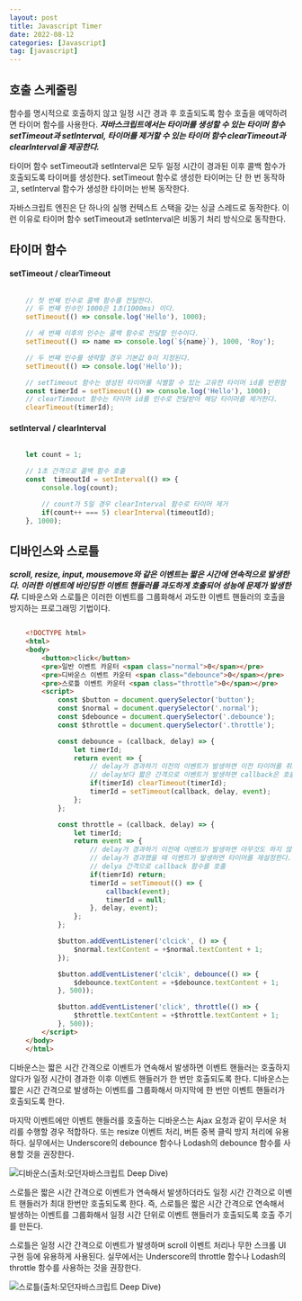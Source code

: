 ```yaml
---
layout: post
title: Javascript Timer
date: 2022-08-12
categories: [Javascript]
tag: [javascript]
---
```


## **호출 스케줄링**

함수를 명시적으로 호출하지 않고 일정 시간 경과 후 호출되도록 함수 호출을 예약하려면 타이머 함수를 사용한다. ***자바스크립트에서는 타이머를 생성할 수 있는 타이머 함수 setTimeout과 setInterval, 타이머를 제거할 수 있는 타이머 함수 clearTimeout과 clearInterval을 제공한다.***

타이머 함수 setTimeout과 setInterval은 모두 일정 시간이 경과된 이후 콜백 함수가 호출되도록 타이머를 생성한다. setTimeout 함수로 생성한 타이머는 단 한 번 동작하고, setInterval 함수가 생성한 타이머는 반복 동작한다.

자바스크립트 엔진은 단 하나의 실행 컨텍스트 스택을 갖는 싱글 스레드로 동작한다. 이런 이유로 타이머 함수 setTimeout과 setInterval은 비동기 처리 방식으로 동작한다.

## **타이머 함수**

#### **setTimeout / clearTimeout**

```javascript

    // 첫 번째 인수로 콜백 함수를 전달한다.
    // 두 번째 인수인 1000은 1초(1000ms) 이다.
    setTimeout(() => console.log('Hello'), 1000);

    // 세 번째 이후의 인수는 콜백 함수로 전달할 인수이다.
    setTimeout(() => name => console.log(`${name}`), 1000, 'Roy');

    // 두 번째 인수를 생략할 경우 기본값 0이 지정된다.
    setTimeout(() => console.log('Hello'));

    // setTimeout 함수는 생성된 타이머를 식별할 수 있는 고유한 타이머 id를 반환함
    const timerId = setTimeout(() => console.log('Hello'), 1000);
    // clearTimeout 함수는 타이머 id를 인수로 전달받아 해당 타이머를 제거한다.
    clearTimeout(timerId);

```

#### **setInterval / clearInterval**

```javascript

    let count = 1;

    // 1초 간격으로 콜백 함수 호출
    const  timeoutId = setInterval(() => {
        console.log(count);

        // count가 5일 경우 clearInterval 함수로 타이머 제거
        if(count++ === 5) clearInterval(timeoutId);
    }, 1000);

```

## **디바인스와 스로틀**

***scroll, resize, input, mousemove와 같은 이벤트는 짧은 시간에 연속적으로 발생한다. 이러한 이벤트에 바인딩한 이벤트 핸들러를 과도하게 호출되어 성능에 문제가 발생한다.*** 디바운스와 스로틀은 이러한 이벤트를 그룹화해서 과도한 이벤트 핸들러의 호출을 방지하는 프로그래밍 기법이다.

```html

    <!DOCTYPE html>
    <html>
    <body>
        <button>click</button>
        <pre>일반 이벤트 카운터 <span class="normal">0</span></pre>
        <pre>디바운스 이벤트 카운터 <span class="debounce">0</span></pre>
        <pre>스로틀 이벤트 카운터 <span class="throttle">0</span></pre>
        <script>
            const $button = document.querySelector('button');
            const $normal = document.querySelector('.normal');
            const $debounce = document.querySelector('.debounce');
            const $throttle = document.querySelector('.throttle');

            const debounce = (callback, delay) => {
                let timerId;
                return event => {
                    // delay가 경과하기 이전의 이벤트가 발생하면 이전 타이머를 취소하고 새로운 타이머 설정
                    // delay보다 짧은 간격으로 이벤트가 발생하면 callback은 호출되지 않는다.
                    if(timerId) clearTimeout(timerId);
                    timerId = setTimeout(callback, delay, event);
                };
            };

            const throttle = (callback, delay) => {
                let timerId;
                return event => {
                    // delay가 경과하기 이전에 이벤트가 발생하면 아무것도 하지 않는다.
                    // delay가 경과했을 때 이벤트가 발생하면 타이머를 재설정한다.
                    // delya 간격으로 callback 함수를 호출
                    if(tiemrId) return;
                    timerId = setTimeout(() => {
                        callback(event);
                        timerId = null;
                    }, delay, event);
                };
            };

            $button.addEventListener('clcick', () => {
                $normal.textContent = +$normal.textContent + 1;
            });

            $button.addEventListener('clcik', debounce(() => {
                $debounce.textContent = +$debounce.textContent + 1;
            }, 500));

            $button.addEventListener('click', throttle(() => {
                $throttle.textContent = +$throttle.textContent + 1;
            }, 500));
        </script>
    </body>
    </html>

```

디바운스는 짧은 시간 간격으로 이벤트가 연속해서 발생하면 이벤트 핸들러는 호출하지 않다가 일정 시간이 경과한 이후 이벤트 핸들러가 한 번만 호출되도록 한다. 디바운스는 짧은 시간 간격으로 발생하는 이벤트를 그룹화해서 마지막에 한 번만 이벤트 핸들러가 호출되도록 한다.

마지막 이벤트에만 이벤트 핸들러를 호출하는 디바운스는 Ajax 요청과 같이 무서운 처리를 수행할 경우 적합하다. 또는 resize 이벤트 처리, 버튼 중복 클릭 방지 처리에 유용하다. 실무에서는 Underscore의 debounce 함수나 Lodash의 debounce 함수를 사용할 것을 권장한다.

![디바운스(출처:모던자바스크립트 Deep Dive)](../../assets/img/디바운스.jpeg)


스로틀은 짧은 시간 간격으로 이벤트가 연속해서 발생하더라도 일정 시간 간격으로 이벤트 핸들러가 최대 한번만 호출되도록 한다. 즉, 스로틀은 짧은 시간 간격으로 연속해서 발생하는 이벤트를 그룹화해서 일정 시간 단위로 이벤트 핸들러가 호출되도록 호출 주기를 만든다.

스로틀은 일정 시간 간격으로 이벤트가 발생하며 scroll 이벤트 처리나 무한 스크롤 UI 구현 등에 유용하게 사용된다. 실무에서는 Underscore의 throttle 함수나 Lodash의 throttle 함수를 사용하는 것을 권장한다.

![스로틀(출처:모던자바스크립트 Deep Dive)](../../assets/img/스로틀.jpeg)

